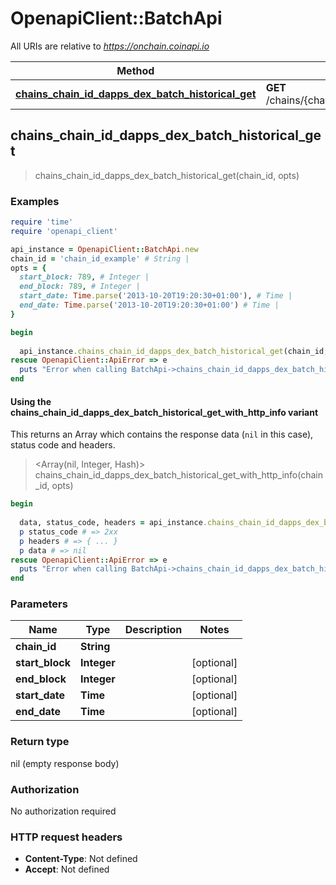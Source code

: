 # OpenapiClient::BatchApi

All URIs are relative to *https://onchain.coinapi.io*

| Method | HTTP request | Description |
| ------ | ------------ | ----------- |
| [**chains_chain_id_dapps_dex_batch_historical_get**](BatchApi.md#chains_chain_id_dapps_dex_batch_historical_get) | **GET** /chains/{chain_id}/dapps/dex/batch/historical |  |


## chains_chain_id_dapps_dex_batch_historical_get

> chains_chain_id_dapps_dex_batch_historical_get(chain_id, opts)



### Examples

```ruby
require 'time'
require 'openapi_client'

api_instance = OpenapiClient::BatchApi.new
chain_id = 'chain_id_example' # String | 
opts = {
  start_block: 789, # Integer | 
  end_block: 789, # Integer | 
  start_date: Time.parse('2013-10-20T19:20:30+01:00'), # Time | 
  end_date: Time.parse('2013-10-20T19:20:30+01:00') # Time | 
}

begin
  
  api_instance.chains_chain_id_dapps_dex_batch_historical_get(chain_id, opts)
rescue OpenapiClient::ApiError => e
  puts "Error when calling BatchApi->chains_chain_id_dapps_dex_batch_historical_get: #{e}"
end
```

#### Using the chains_chain_id_dapps_dex_batch_historical_get_with_http_info variant

This returns an Array which contains the response data (`nil` in this case), status code and headers.

> <Array(nil, Integer, Hash)> chains_chain_id_dapps_dex_batch_historical_get_with_http_info(chain_id, opts)

```ruby
begin
  
  data, status_code, headers = api_instance.chains_chain_id_dapps_dex_batch_historical_get_with_http_info(chain_id, opts)
  p status_code # => 2xx
  p headers # => { ... }
  p data # => nil
rescue OpenapiClient::ApiError => e
  puts "Error when calling BatchApi->chains_chain_id_dapps_dex_batch_historical_get_with_http_info: #{e}"
end
```

### Parameters

| Name | Type | Description | Notes |
| ---- | ---- | ----------- | ----- |
| **chain_id** | **String** |  |  |
| **start_block** | **Integer** |  | [optional] |
| **end_block** | **Integer** |  | [optional] |
| **start_date** | **Time** |  | [optional] |
| **end_date** | **Time** |  | [optional] |

### Return type

nil (empty response body)

### Authorization

No authorization required

### HTTP request headers

- **Content-Type**: Not defined
- **Accept**: Not defined

